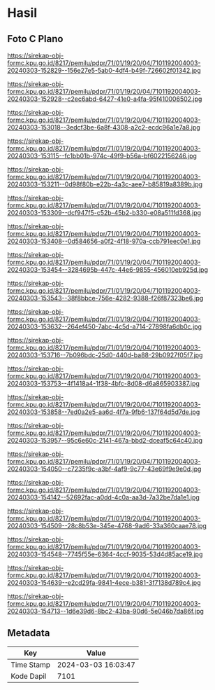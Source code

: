 # Hasil

## Foto C Plano

https://sirekap-obj-formc.kpu.go.id/8217/pemilu/pdpr/71/01/19/20/04/7101192004003-20240303-152829--156e27e5-5ab0-4df4-b49f-726602f01342.jpg

https://sirekap-obj-formc.kpu.go.id/8217/pemilu/pdpr/71/01/19/20/04/7101192004003-20240303-152928--c2ec6abd-6427-41e0-a4fa-95f410006502.jpg

https://sirekap-obj-formc.kpu.go.id/8217/pemilu/pdpr/71/01/19/20/04/7101192004003-20240303-153018--3edcf3be-6a8f-4308-a2c2-ecdc96a1e7a8.jpg

https://sirekap-obj-formc.kpu.go.id/8217/pemilu/pdpr/71/01/19/20/04/7101192004003-20240303-153115--fc1bb01b-974c-49f9-b56a-bf6022156246.jpg

https://sirekap-obj-formc.kpu.go.id/8217/pemilu/pdpr/71/01/19/20/04/7101192004003-20240303-153211--0d98f80b-e22b-4a3c-aee7-b85819a8389b.jpg

https://sirekap-obj-formc.kpu.go.id/8217/pemilu/pdpr/71/01/19/20/04/7101192004003-20240303-153309--dcf947f5-c52b-45b2-b330-e08a511fd368.jpg

https://sirekap-obj-formc.kpu.go.id/8217/pemilu/pdpr/71/01/19/20/04/7101192004003-20240303-153408--0d584656-a0f2-4f18-970a-ccb791eec0e1.jpg

https://sirekap-obj-formc.kpu.go.id/8217/pemilu/pdpr/71/01/19/20/04/7101192004003-20240303-153454--3284695b-447c-44e6-9855-456010eb925d.jpg

https://sirekap-obj-formc.kpu.go.id/8217/pemilu/pdpr/71/01/19/20/04/7101192004003-20240303-153543--38f8bbce-756e-4282-9388-f26f87323be6.jpg

https://sirekap-obj-formc.kpu.go.id/8217/pemilu/pdpr/71/01/19/20/04/7101192004003-20240303-153632--264ef450-7abc-4c5d-a714-27898fa6db0c.jpg

https://sirekap-obj-formc.kpu.go.id/8217/pemilu/pdpr/71/01/19/20/04/7101192004003-20240303-153716--7b096bdc-25d0-440d-ba88-29b0927f05f7.jpg

https://sirekap-obj-formc.kpu.go.id/8217/pemilu/pdpr/71/01/19/20/04/7101192004003-20240303-153753--4f1418a4-1f38-4bfc-8d08-d6a865903387.jpg

https://sirekap-obj-formc.kpu.go.id/8217/pemilu/pdpr/71/01/19/20/04/7101192004003-20240303-153858--7ed0a2e5-aa6d-4f7a-9fb6-137f64d5d7de.jpg

https://sirekap-obj-formc.kpu.go.id/8217/pemilu/pdpr/71/01/19/20/04/7101192004003-20240303-153957--95c6e60c-2141-467a-bbd2-dceaf5c64c40.jpg

https://sirekap-obj-formc.kpu.go.id/8217/pemilu/pdpr/71/01/19/20/04/7101192004003-20240303-154050--c7235f9c-a3bf-4af9-9c77-43e69f9e9e0d.jpg

https://sirekap-obj-formc.kpu.go.id/8217/pemilu/pdpr/71/01/19/20/04/7101192004003-20240303-154142--52692fac-a0dd-4c0a-aa3d-7a32be7da1e1.jpg

https://sirekap-obj-formc.kpu.go.id/8217/pemilu/pdpr/71/01/19/20/04/7101192004003-20240303-154509--28c8b53e-345e-4768-9ad6-33a360caae78.jpg

https://sirekap-obj-formc.kpu.go.id/8217/pemilu/pdpr/71/01/19/20/04/7101192004003-20240303-154548--7745f55e-6364-4ccf-9035-53d4d85ace19.jpg

https://sirekap-obj-formc.kpu.go.id/8217/pemilu/pdpr/71/01/19/20/04/7101192004003-20240303-154639--e2cd29fa-9841-4ece-b381-3f7138d789c4.jpg

https://sirekap-obj-formc.kpu.go.id/8217/pemilu/pdpr/71/01/19/20/04/7101192004003-20240303-154713--1d6e39d6-8bc2-43ba-90d6-5e046b7da86f.jpg


## Metadata

| Key        | Value               |
| ---------- | ------------------- |
| Time Stamp | 2024-03-03 16:03:47 |
| Kode Dapil | 7101                |



